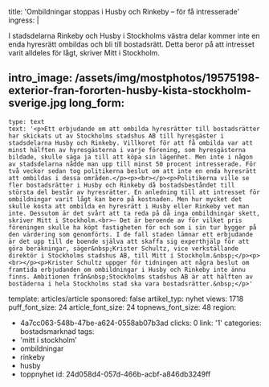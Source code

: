title: 'Ombildningar stoppas i Husby och Rinkeby – för få intresserade'
ingress: |
  <p>I stadsdelarna Rinkeby och Husby i Stockholms västra delar kommer inte en enda hyresrätt ombildas och bli till bostadsrätt. Detta beror på att intresset varit alldeles för lågt, skriver Mitt i Stockholm.
  </p>
  
intro_image: /assets/img/mostphotos/19575198-exterior-fran-fororten-husby-kista-stockholm-sverige.jpg
long_form:
  -
    type: text
    text: '<p>Ett erbjudande om att ombilda hyresrätter till bostadsrätter har skickats ut av Stockholms stadshus AB till hyresgäster i stadsdelarna Husby och Rinkeby. Villkoret för att få ombilda var att minst hälften av hyresgästerna i varje förening, som hyresgästerna bildade, skulle säga ja till att köpa sin lägenhet. Men inte i någon av stadsdelarna nådde man upp till minst 50 procent intresserade. För två veckor sedan tog politikerna beslut om att inte en enda hyresrätt att ombildas i dessa områden.</p><p><br></p><p>Politikerna ville se fler bostadsrätter i Husby och Rinkeby då bostadsbeståndet till största del består av hyresrätter. En anledning till att intresset för ombildningar varit lågt kan bero på kostnaden. Men hur mycket det skulle kosta att ombilda en hyresrätt i Husby eller Rinkeby vet man inte. Dessutom är det svårt att ta reda på då inga ombildningar skett, skriver Mitt i Stockholm.<br>– Det är beroende av för vilket pris föreningen skulle ha köpt fastigheten för och som i sin tur bygger på den värdering som genomförts. I de fall staden lämnar ett erbjudande är det upp till de boende själva att skaffa sig experthjälp för att göra beräkningar, säger&nbsp;Krister Schultz, vice verkställande direktör i Stockholms stadshus AB, till Mitt i Stockholm.&nbsp;</p><p><br></p><p>Krister Schultz uppger för tidningen att några beslut om framtida erbjudanden om ombildningar i Husby och Rinkeby inte ännu finns. Ambitionen från&nbsp;Stockholms stadshus AB är att hälften av bostäderna i hela Stockholms stad ska vara bostadsrätter.&nbsp;</p>'
template: articles/article
sponsored: false
artikel_typ: nyhet
views: 1718
puff_font_size: 24
article_font_size: 24
topnews_font_size: 48
region:
  - 4a7cc063-548b-47be-a624-0558ab07b3ad
clicks: 0
link: '1'
categories: bostadsmarknad
tags:
  - 'mitt i stockholm'
  - ombildningar
  - rinkeby
  - husby
  - toppnyhet
id: 24d058d4-057d-466b-acbf-a846db3249ff
